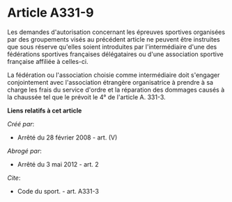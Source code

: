 # Article A331-9

Les demandes d'autorisation concernant les épreuves sportives organisées par des groupements visés au précédent article ne
peuvent être instruites que sous réserve qu'elles soient introduites par l'intermédiaire d'une des fédérations sportives
françaises délégataires ou d'une association sportive française affiliée à celles-ci. 

La fédération ou l'association choisie comme intermédiaire doit s'engager conjointement avec l'association étrangère
organisatrice à prendre à sa charge les frais du service d'ordre et la réparation des dommages causés à la chaussée tel que
le prévoit le 4° de l'article A. 331-3.

**Liens relatifs à cet article**

_Créé par_:

  - Arrêté du 28 février 2008 - art. (V)

_Abrogé par_:

  - Arrêté du 3 mai 2012 - art. 2

_Cite_:

  - Code du sport. - art. A331-3

